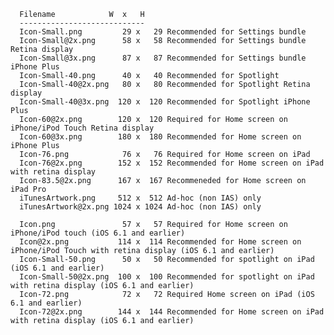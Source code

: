       Filename            W  x   H
      ----------------------------
      Icon-Small.png         29 x   29 Recommended for Settings bundle
      Icon-Small@2x.png      58 x   58 Recommended for Settings bundle Retina display
      Icon-Small@3x.png      87 x   87 Recommended for Settings bundle iPhone Plus
      Icon-Small-40.png      40 x   40 Recommended for Spotlight
      Icon-Small-40@2x.png   80 x   80 Recommended for Spotlight Retina display
      Icon-Small-40@3x.png  120 x  120 Recommended for Spotlight iPhone Plus
      Icon-60@2x.png        120 x  120 Required for Home screen on iPhone/iPod Touch Retina display
      Icon-60@3x.png        180 x  180 Recommended for Home screen on iPhone Plus
      Icon-76.png            76 x   76 Required for Home screen on iPad
      Icon-76@2x.png        152 x  152 Recommended for Home screen on iPad with retina display
      Icon-83.5@2x.png      167 x  167 Recommeneded for Home screen on iPad Pro
      iTunesArtwork.png     512 x  512 Ad-hoc (non IAS) only
      iTunesArtwork@2x.png 1024 x 1024 Ad-hoc (non IAS) only

      Icon.png               57 x   57 Required for	Home screen on iPhone/iPod touch (iOS 6.1 and earlier)
      Icon@2x.png           114 x  114 Recommended for Home screen on iPhone/iPod Touch with retina display (iOS 6.1 and earlier)
      Icon-Small-50.png      50 x   50 Recommended for spotlight on iPad (iOS 6.1 and earlier)
      Icon-Small-50@2x.png  100 x  100 Recommended for spotlight on iPad with retina display (iOS 6.1 and earlier)
      Icon-72.png            72 x   72 Required Home screen on iPad (iOS 6.1 and earlier)
      Icon-72@2x.png        144 x  144 Recommended for Home screen on iPad with retina display (iOS 6.1 and earlier)
